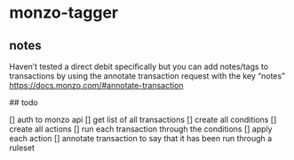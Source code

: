 # monzo-tagger

## notes

Haven’t tested a direct debit specifically but you can add notes/tags to transactions by using the annotate transaction request with the key “notes”
https://docs.monzo.com/#annotate-transaction

## todo

[] auth to monzo api
[] get list of all transactions
[] create all conditions
[] create all actions
[] run each transaction through the conditions
[] apply each action
[] annotate transaction to say that it has been run through a ruleset
